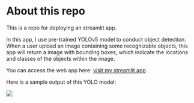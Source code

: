# About this repo

This is a repo for deploying an streamlit app.

In this app, I use pre-trained YOLOv5 model to conduct object detection. When a user upload an image containing some recognizable objects, this app will return a image with bounding boxes, which indicate the locations and classes of the objects within the image.

You can access the web app here: [visit my streamlit app](https://myapppractice-eslxambkeygeazvrsjfxon.streamlit.app/)

Here is a sample output of this YOLO model:

![](./YOLO_sample.jpeg)
